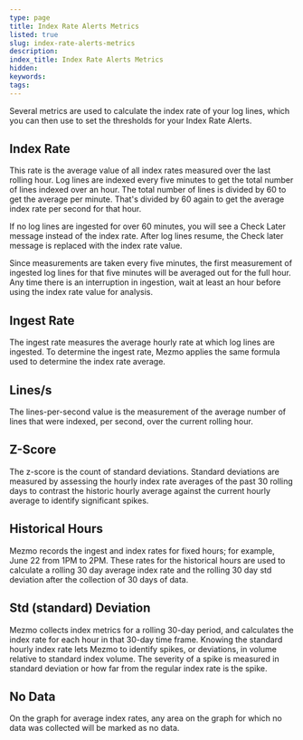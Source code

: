 ```yaml
---
type: page
title: Index Rate Alerts Metrics
listed: true
slug: index-rate-alerts-metrics
description: 
index_title: Index Rate Alerts Metrics
hidden: 
keywords: 
tags: 
---
```


Several metrics are used to calculate the index rate of your log lines, which you can then use to set the thresholds for your Index Rate Alerts.

## Index Rate

This rate is the average value of all index rates measured over the last rolling hour. Log lines are indexed every five minutes to get the total number of lines indexed over an hour. The total number of lines is divided by 60 to get the average per minute. That's divided by 60 again to get the average index rate per second for that hour.

If no log lines are ingested for over 60 minutes, you will see a Check Later message instead of the index rate. After log lines resume, the Check later message is replaced with the index rate value.

Since measurements are taken every five minutes, the first measurement of ingested log lines for that five minutes will be averaged out for the full hour. Any time there is an interruption in ingestion, wait at least an hour before using the index rate value for analysis.

## Ingest Rate

The ingest rate measures the average hourly rate at which log lines are ingested. To determine the ingest rate, Mezmo applies the same formula used to determine the index rate average.

## Lines/s

The lines-per-second value is the measurement of the average number of lines that were indexed, per second, over the current rolling hour.

## Z-Score

The z-score is the count of standard deviations. Standard deviations are measured by assessing the hourly index rate averages of the past 30 rolling days to contrast the historic hourly average against the current hourly average to identify significant spikes.

## Historical Hours

Mezmo records the ingest and index rates for fixed hours; for example, June 22 from 1PM to 2PM. These rates for the historical hours are used to calculate a rolling 30 day average index rate and the rolling 30 day std deviation after the collection of 30 days of data.

## Std (standard) Deviation

Mezmo collects index metrics for a rolling 30-day period, and calculates the index rate for each hour in that 30-day time frame. Knowing the standard hourly index rate lets Mezmo to identify spikes, or deviations, in volume relative to standard index volume. The severity of a spike is measured in standard deviation or how far from the regular index rate is the spike.

## No Data

On the graph for average index rates, any area on the graph for which no data was collected will be marked as no data.